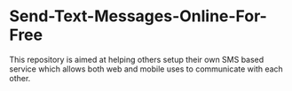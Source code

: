 # Send-Text-Messages-Online-For-Free
This repository is aimed at helping others setup their own SMS based service which allows both web and mobile uses to communicate with each other.
